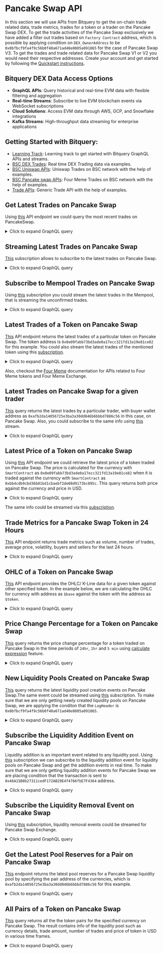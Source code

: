 # Pancake Swap API

In this section we will use APIs from Bitquery to get the on-chain trade related data, trade metrics, trades for a token or a trader on the Pancake Swap DEX. To get the trade activities of the Pancake Swap exclusively we have added a filter out trades based on `Factory Contract` address, which is possible by applying condition on `DEX_OwnerAddress` to be `0x0bfbcf9fa4f9c56b0f40a671ad40e0805a091865` for the case of Pancake Swap V3. To get the trades and trade related data for Pancake Swap V1 or V2 you would need their respective addresses. Create your account and get started by following the [Quickstart instructions](https://docs.bitquery.io/docs/start/first-query/).

## Bitquery DEX Data Access Options

- **GraphQL APIs**: Query historical and real-time EVM data with flexible filtering and aggregation
- **Real-time Streams**: Subscribe to live EVM blockchain events via WebSocket subscriptions
- **Cloud Solutions**: Access EVM data through AWS, GCP, and Snowflake integrations
- **Kafka Streams**: High-throughput data streaming for enterprise applications

## Getting Started with Bitquery:

- [Learning Track](https://docs.bitquery.io/docs/start/learning-path/): Learning track to get started with Bitquery GraphQL APIs and streams.
- [BSC DEX Trades](https://docs.bitquery.io/docs/examples/BSC/bsc-dextrades/): Real time DEX Trading data via examples.
- [BSC Uniswap APIs](https://docs.bitquery.io/docs/examples/BSC/bsc-uniswap-api/): Uniswap Trades on BSC network with the help of examples.
- [BSC Pancake swap APIs](https://docs.bitquery.io/docs/examples/BSC/four-meme-api/): Four Meme Trades on BSC network with the help of examples.
- [Trade APIs](https://docs.bitquery.io/docs/trading/crypto-price-api/examples/): Generic Trade API with the help of examples.

<head>
  <meta name="title" content="Pancake Swap API - BSC - Tokens, Trades, Live Prices, Liquidity"/>
  <meta name="description" content="Get on-chain data of any Pancake Swap trade through our Pancake Swap API."/>
  <meta name="keywords" content="Pancake Swap API,Pancake Swap on-chain data API,Pancake Swap token data API, Pancake Swap liquidity API, Pancake Swap blockchain API,Pancake Swap DEX data API,Pancake Swap API documentation,Pancake Swap crypto API,Pancake Swap web3 API,DEX Trades,Solana,Blast,Pancake Swap memecoins,Solana DEX,Blast DEX,token trading,blockchain data,crypto trading"/>
  <meta name="robots" content="index, follow"/>
  <meta http-equiv="Content-Type" content="text/html; charset=utf-8"/>
  <meta name="language" content="English"/>

<meta property="og:type" content="website" />
<meta
  property="og:title"
  content="How to Get Pancake Swap On-Chain Data with Pancake Swap API"
/>
<meta
  property="og:description"
  content="Get on-chain data of any Pancake Swap trades through our Pancake Swap API."
/>

  <meta property="twitter:card" content="summary_large_image"/>
  <meta property="twitter:title" content="How to Get Pancake Swap On-Chain Data with Pancake Swap API"/>
  <meta property="twitter:description" content="Get on-chain data of any Pancake Swap trades through our Pancake Swap API."/>
</head>

## Get Latest Trades on Pancake Swap

Using [this](https://ide.bitquery.io/Latest-BSC-PancakeSwap-v3-dextrades) API endpoint we could query the most recent trades on PancakeSwap.

<details>
  <summary>Click to expand GraphQL query</summary>

```graphql
{
  EVM(dataset: realtime, network: bsc) {
    DEXTrades(
      orderBy: [{descending: Block_Time}, {descending: Transaction_Index}, {descending: Trade_Index}]
      where: {TransactionStatus: {Success: true}, Trade: {Dex: {OwnerAddress: {is: "0x0bfbcf9fa4f9c56b0f40a671ad40e0805a091865"}}}}
      limit: {count: 20}
    ) {
      Block {
        Time
        Number
      }
      Receipt {
        ContractAddress
        Status
      }
      TransactionStatus {
        Success
      }
      Log {
        Signature {
          Name
        }
        SmartContract
      }
      Call {
        From
        InternalCalls
        Signature {
          Name
          Signature
        }
        To
        Value
      }
      Transaction {
        Value
        ValueInUSD
        Hash
        From
        To
      }
      Trade {
        Buy {
          Amount
          AmountInUSD
          Buyer
          Seller
          Currency {
            Decimals
            Name
            Symbol
            SmartContract
          }
          Price
          PriceInUSD
        }
        Sell {
          Amount
          AmountInUSD
          Buyer
          Seller
          Currency {
            Name
            Symbol
            SmartContract
          }
          Price
          PriceInUSD
        }
        Dex {
          ProtocolName
          SmartContract
          OwnerAddress
        }
      }
    }
  }
}
```

</details>

## Streaming Latest Trades on Pancake Swap

[This](https://ide.bitquery.io/Latest-BSC-PancakeSwap-v3-dextrades---Stream) subscription allows to subscribe to the latest trades on Pancake Swap.

<details>
  <summary>Click to expand GraphQL query</summary>

```graphql
subscription {
  EVM(network: bsc) {
    DEXTrades {
      Block {
        Time
        Number
      }
      Receipt {
        ContractAddress
        Status
      }
      TransactionStatus {
        Success
      }
      Log {
        Signature {
          Name
        }
        SmartContract
      }
      Call {
        From
        InternalCalls
        Signature {
          Name
          Signature
        }
        To
        Value
      }
      Transaction {
        Value
        ValueInUSD
        Hash
        From
        To
      }
      Trade {
        Buy {
          Amount
          AmountInUSD
          Buyer
          Seller
          Currency {
            Decimals
            Name
            Symbol
            SmartContract
          }
          Price
          PriceInUSD
        }
        Sell {
          Amount
          AmountInUSD
          Buyer
          Seller
          Currency {
            Name
            Symbol
            SmartContract
          }
          Price
          PriceInUSD
        }
        Dex {
          ProtocolName
          SmartContract
          OwnerAddress
        }
      }
    }
  }
}
```

</details>

## Subscribe to Mempool Trades on Pancake Swap

Using [this](https://ide.bitquery.io/Mempool---Latest-BSC-PancakeSwap-v3-dextrades---Stream) subscription you could stream the latest trades in the Mempool, that is streaming the unconfirmed trades.

<details>
  <summary>Click to expand GraphQL query</summary>

```graphql
subscription {
  EVM(network: bsc mempool:true) {
    DEXTrades {
      Block {
        Time
        Number
      }
      Receipt {
        ContractAddress
        Status
      }
      TransactionStatus {
        Success
      }
      Log {
        Signature {
          Name
        }
        SmartContract
      }
      Call {
        From
        InternalCalls
        Signature {
          Name
          Signature
        }
        To
        Value
      }
      Transaction {
        Value
        ValueInUSD
        Hash
        From
        To
      }
      Trade {
        Buy {
          Amount
          AmountInUSD
          Buyer
          Seller
          Currency {
            Decimals
            Name
            Symbol
            SmartContract
          }
          Price
          PriceInUSD
        }
        Sell {
          Amount
          AmountInUSD
          Buyer
          Seller
          Currency {
            Name
            Symbol
            SmartContract
          }
          Price
          PriceInUSD
        }
        Dex {
          ProtocolName
          SmartContract
          OwnerAddress
        }
      }
    }
  }
}
```

</details>

## Latest Trades of a Token on Pancake Swap

[This](https://ide.bitquery.io/BSC-PancakeSwap-v3-Trades-for-a-token) API endpoint returns the latest trades of a particular token on Pancake Swap. The token address is `0x0e09fabb73bd3ade0a17ecc321fd13a19e81ce82` for this example. You could also stream the latest trades of the mentioned token using this [subscription](https://ide.bitquery.io/Stream---BSC-PancakeSwap-v3-Trades-for-a-token).

<details>
  <summary>Click to expand GraphQL query</summary>

```graphql
{
  EVM(dataset: realtime, network: bsc) {
    DEXTradeByTokens(
      limit: {count: 20}
      orderBy: [{descending: Block_Time}, {descending: Transaction_Index}, {descending: Trade_Index}]
      where: {Trade: {Dex: {OwnerAddress: {is: "0x0bfbcf9fa4f9c56b0f40a671ad40e0805a091865"}}, Currency: {SmartContract: {is: "0x0e09fabb73bd3ade0a17ecc321fd13a19e81ce82"}}}}
    ) {
      Block {
        Time
        Number
      }
      TransactionStatus {
        Success
      }
      Log {
        Signature {
          Name
          Signature
        }
        SmartContract
      }
      Receipt {
        ContractAddress
      }
      Call {
        From
        Gas
        GasUsed
        InternalCalls
        Signature {
          Name
          Signature
        }
        To
        Value
      }
      Trade {
        Amount
        AmountInUSD
        Buyer
        Price
        PriceInUSD
        Buyer
        Seller
        Sender
        Success
        URIs
        Fees {
          Amount
          AmountInUSD
          Payer
          Recipient
        }
        Dex {
          ProtocolName
          ProtocolFamily
        }
        Currency {
          Name
          Symbol
          SmartContract
        }
        Side {
          Amount
          AmountInUSD
          Buyer
          Currency {
            Name
            Symbol
            SmartContract
          }
          Ids
          OrderId
          Seller
          Type
          URIs
        }
      }
      Transaction {
        Hash
        From
        To
      }
    }
  }
}
```

</details>

Also, checkout the [Four Meme](https://docs.bitquery.io/docs/examples/BSC/four-meme-api/) documentation for APIs related to Four Meme tokens and Four Meme Exchange.

## Latest Trades on Pancake Swap for a given trader

[This]( https://ide.bitquery.io/BSC-PancakeSwap-v3-Trades-for-a-trader) query returns the latest trades by a particular trader, with buyer wallet address as `0xafb2da14056725e3ba3a30dd846b6bbbd7886c56` in this case, on Pancake Swap. Also, you could subscribe to the same info using [this](https://ide.bitquery.io/Stream---BSC-PancakeSwap-v3-Trades-for-a-trader) stream.

<details>
  <summary>Click to expand GraphQL query</summary>

```graphql
{
  EVM(dataset: realtime, network: bsc) {
    DEXTradeByTokens(
      limit: {count: 20}
      orderBy: [{descending: Block_Time}, {descending: Transaction_Index}, {descending: Trade_Index}]
      where: {Trade: {Dex: {OwnerAddress: {is: "0x0bfbcf9fa4f9c56b0f40a671ad40e0805a091865"}}, 
        Buyer:{
          is:"0xafb2da14056725e3ba3a30dd846b6bbbd7886c56"
        }
        }}
    ) {
      Block {
        Time
        Number
      }
      TransactionStatus {
        Success
      }
      Log {
        Signature {
          Name
          Signature
        }
        SmartContract
      }
      Receipt {
        ContractAddress
      }
      Call {
        From
        Gas
        GasUsed
        InternalCalls
        Signature {
          Name
          Signature
        }
        To
        Value
      }
      Trade {
        Amount
        AmountInUSD
        Buyer
        Price
        PriceInUSD
        Buyer
        Seller
        Sender
        Success
        URIs
        Fees {
          Amount
          AmountInUSD
          Payer
          Recipient
        }
        Dex {
          ProtocolName
          ProtocolFamily
        }
        Currency {
          Name
          Symbol
          SmartContract
        }
        Side {
          Amount
          AmountInUSD
          Buyer
          Currency {
            Name
            Symbol
            SmartContract
          }
          Ids
          OrderId
          Seller
          Type
          URIs
        }
      }
      Transaction {
        Hash
        From
        To
      }
    }
  }
}
```

</details>

## Latest Price of a Token on Pancake Swap

Using [this](https://ide.bitquery.io/BSC-PancakeSwap-v3-Price-for-a-token) API endpoint we could retrieve the latest price of a token traded on Pancake Swap. The price is calculated for the currency with `SmartContract` as `0x0e09fabb73bd3ade0a17ecc321fd13a19e81ce82` when it is traded against the currency with `SmartContract` as `0xbb4cdb9cbd36b01bd1cbaebf2de08d9173bc095c`. This query returns both price against the currency and price in USD.

<details>
  <summary>Click to expand GraphQL query</summary>

```graphql
{
  EVM(dataset: realtime, network: bsc) {
    DEXTradeByTokens(
      limit: {count: 20}
      orderBy: [{descending: Block_Time}, {descending: Transaction_Index}, {descending: Trade_Index}]
      where: {Trade: {Dex: {OwnerAddress: {is: "0x0bfbcf9fa4f9c56b0f40a671ad40e0805a091865"}}, Currency: {SmartContract: {is: "0x0e09fabb73bd3ade0a17ecc321fd13a19e81ce82"}}, Side: {Currency: {SmartContract: {is: "0xbb4cdb9cbd36b01bd1cbaebf2de08d9173bc095c"}}}}}
    ) {
      Trade {
        Price
        PriceInUSD
        Side {
          Currency {
            Name
            Symbol
            SmartContract
          }
        }
      }
    }
  }
}
```

</details>

The same info could be streamed via this [subscription](https://ide.bitquery.io/Stream--BSC-PancakeSwap-v3-Price-for-a-token_1).

## Trade Metrics for a Pancake Swap Token in 24 Hours

[This](https://ide.bitquery.io/volume-and-trades-for-a-pancake-token) API endpoint returns trade metrics such as volume, number of trades, average price, volatility, buyers and sellers for the last 24 hours.

<details>
  <summary>Click to expand GraphQL query</summary>

```graphql
query MyQuery($currency: String) {
  EVM(network: bsc) {
    DEXTradeByTokens(
      where: {Trade: {Currency: {SmartContract: {is: $currency}}, Dex: {OwnerAddress: {is: "0x0bfbcf9fa4f9c56b0f40a671ad40e0805a091865"}}, Success: true}, Block: {Time: {since_relative: {hours_ago: 24}}}}
    ) {
      Trade {
        Currency {
          Name
          Symbol
          SmartContract
        }
      }
      volumer: sum(of: Trade_Side_AmountInUSD)
      trades: count
      buyers: uniq(of: Trade_Buyer,)
      sellers: uniq(of: Trade_Seller)
      volatility:standard_deviation(of: Trade_PriceInUSD)
      average_price: average(of: Trade_PriceInUSD)
    }
  }
}
```

```json
{
  "currency": "0x0e09fabb73bd3ade0a17ecc321fd13a19e81ce82"
}
```

</details>

## OHLC of a Token on Pancake Swap

[This](https://ide.bitquery.io/BSC-Pancake-V3-OHLC-data_1) API endpoint provides the OHLC/ K-Line data for a given token against other specified token. In the example below, we are calculating the OHLC for currency with address as `$base` against the token with the address as `$token`.

<details>
  <summary>Click to expand GraphQL query</summary>

```graphql
query tradingViewPairs($network: evm_network, $dataset: dataset_arg_enum, $interval: Int, $token: String, $base: String, $time_ago: DateTime) {
  EVM(network: $network, dataset: $dataset) {
    DEXTradeByTokens(
      orderBy: {ascendingByField: "Block_Time"}
      where: {TransactionStatus: {Success: true}, Trade: {Side: {Amount: {gt: "0"}, Currency: {SmartContract: {is: $token}}}, Currency: {SmartContract: {is: $base}}, Success: true}, Block: {Time: {since: $time_ago}}}
    ) {
      Block {
        Time(interval: {count: $interval, in: hours})
      }
      low: quantile(of: Trade_PriceInUSD, level: 0.1)
      high: quantile(of: Trade_PriceInUSD, level: 0.9)
      open: Trade {
        PriceInUSD(minimum: Block_Time)
      }
      close: Trade {
        PriceInUSD(maximum: Block_Time)
      }
      volume: sum(of: Trade_Side_AmountInUSD)
    }
  }
}
```

```json
{
  "network": "bsc",
  "base": "0x0e09fabb73bd3ade0a17ecc321fd13a19e81ce82",
  "token": "0xbb4cdb9cbd36b01bd1cbaebf2de08d9173bc095c",
  "time_ago": "2025-03-11T08:12:13Z",
  "dataset": "combined",
  "interval": 1
}
```

</details>

## Price Change Percentage for a Token on Pancake Swap

[This](https://ide.bitquery.io/Percentage-price-change-for-a-pancake-swap-token) query returns the price change percentage for a token traded on Pancake Swap in the time periods of `24hr`, `1hr` and `5 min` using [calculate expression](https://docs.bitquery.io/docs/graphql/capabilities/expression/) feature.

<details>
  <summary>Click to expand GraphQL query</summary>

```graphql
query MyQuery($currency: String) {
  EVM(network: bsc) {
    DEXTradeByTokens(
      where: {
        Trade: {
          Currency: {
            SmartContract: {is: $currency}
          },
          Dex: {
            OwnerAddress:{
              is: "0x0bfbcf9fa4f9c56b0f40a671ad40e0805a091865"
            }
          }
          Success: true
        }, 
        Block: {
          Time: {since_relative: {hours_ago: 24}}
        }
      }
    ) {
      Trade {
        Currency {
          Name
          Symbol
          SmartContract
        }
        price_24hr: PriceInUSD(minimum: Block_Time)
        price_1hr: PriceInUSD(if: {Block: {Time: {is_relative: {hours_ago:1}}}})
        price_5min: PriceInUSD(if: {Block: {Time: {is_relative: {minutes_ago:1}}}})
        current: PriceInUSD
      }
      change_24hr: calculate(expression: "( $Trade_current - $Trade_price_24hr ) / $Trade_price_24hr * 100")
      change_1hr: calculate(expression: "( $Trade_current - $Trade_price_1hr ) / $Trade_price_1hr * 100")
      change_5min: calculate(expression: "( $Trade_current - $Trade_price_5min ) / $Trade_price_5min * 100")
    }
  }
}
```

```json
{
  "currency": "0x0e09fabb73bd3ade0a17ecc321fd13a19e81ce82"
}
```
</details>

## New Liquidity Pools Created on Pancake Swap

[This](https://ide.bitquery.io/New-pools-created-on-PancakeSwap-v3) query returns the latest liquidity pool creation events on Pancake Swap.The same event could be streamed using [this](https://ide.bitquery.io/Stream---New-pools-created-on-PancakeSwap-v3) subscription. To make sure that we are only getting newly created liquidity pools on Pancake Swap, we are applying the conditon that the `LogHeader` is `0x0bfbcf9fa4f9c56b0f40a671ad40e0805a091865`.

<details>
  <summary>Click to expand GraphQL query</summary>

```graphql
{
  EVM(dataset: realtime, network: bsc) {
    Events(
      orderBy: [{descending: Block_Time}, {descending: Transaction_Index}, {descending: Log_Index}]
      where: {LogHeader: {Address: {is: "0x0bfbcf9fa4f9c56b0f40a671ad40e0805a091865"}}, Log: {Signature: {Name: {is: "PoolCreated"}}}}
    ) {
      Block {
        Time
        Number
        Hash
      }
      Receipt {
        ContractAddress
      }
      Topics {
        Hash
      }
      TransactionStatus {
        Success
      }
      LogHeader {
        Address
        Index
        Data
      }
      Transaction {
        Hash
        From
        To
      }
      Log {
        EnterIndex
        ExitIndex
        Index
        LogAfterCallIndex
        Pc
        SmartContract
        Signature {
          Name
          Signature
        }
      }
      Arguments {
        Name
        Value {
          ... on EVM_ABI_Integer_Value_Arg {
            integer
          }
          ... on EVM_ABI_Address_Value_Arg {
            address
          }
          ... on EVM_ABI_String_Value_Arg {
            string
          }
          ... on EVM_ABI_BigInt_Value_Arg {
            bigInteger
          }
          ... on EVM_ABI_Bytes_Value_Arg {
            hex
          }
          ... on EVM_ABI_Boolean_Value_Arg {
            bool
          }
        }
      }
    }
  }
}
```

</details>

## Subscribe the Liquidity Addition Event on Pancake Swap

Liquidity addition is an important event related to any liquidity pool. Using [this](https://ide.bitquery.io/Stream---Liqiidity-add-for-all-tokens-on-PancakeSwap-v3) subscription we can subscribe to the liquidity addition event for liquidity pools on Pancake Swap and get the addition events in real time. To make sure that we are only getting liquidity addition events for Pancake Swap we are placing condition that the transaction is sent to `0x46A15B0b27311cedF172AB29E4f4766fbE7F4364` address.

<details>
  <summary>Click to expand GraphQL query</summary>

```graphql
subscription {
  EVM(network: bsc) {
    Events(
      orderBy: [{descending: Block_Time}, {descending: Transaction_Index}, {descending: Log_Index}]
      where: {Log: {Signature: {Name: {is: "Mint"}}}, Transaction: {To: {is: "0x46A15B0b27311cedF172AB29E4f4766fbE7F4364"}}}
    ) {
      Block {
        Time
        Number
        Hash
      }
      Receipt {
        ContractAddress
      }
      Topics {
        Hash
      }
      TransactionStatus {
        Success
      }
      LogHeader {
        Address
        Index
        Data
      }
      Transaction {
        Hash
        From
        To
      }
      Log {
        EnterIndex
        ExitIndex
        Index
        LogAfterCallIndex
        Pc
        SmartContract
        Signature {
          Name
          Signature
        }
      }
      Arguments {
        Name
        Value {
          ... on EVM_ABI_Integer_Value_Arg {
            integer
          }
          ... on EVM_ABI_Address_Value_Arg {
            address
          }
          ... on EVM_ABI_String_Value_Arg {
            string
          }
          ... on EVM_ABI_BigInt_Value_Arg {
            bigInteger
          }
          ... on EVM_ABI_Bytes_Value_Arg {
            hex
          }
          ... on EVM_ABI_Boolean_Value_Arg {
            bool
          }
        }
      }
    }
  }
}
```

</details>

## Subscribe the Liquidity Removal Event on Pancake Swap

Using [this](https://ide.bitquery.io/Stream---Liquidity-remove-for-all-tokens-on-PancakeSwap-v3) subscription, liquidity removal events could be streamed for Pancake Swap Exchange.

<details>
  <summary>Click to expand GraphQL query</summary>

```graphql
subscription {
  EVM(network: bsc) {
    Events(
      orderBy: [{descending: Block_Time}, {descending: Transaction_Index}, {descending: Log_Index}]
      where: {Log: {Signature: {Name: {is: "Burn"}}}, Transaction: {To: {is: "0x46A15B0b27311cedF172AB29E4f4766fbE7F4364"}}}
    ) {
      Block {
        Time
        Number
        Hash
      }
      Receipt {
        ContractAddress
      }
      Topics {
        Hash
      }
      TransactionStatus {
        Success
      }
      LogHeader {
        Address
        Index
        Data
      }
      Transaction {
        Hash
        From
        To
      }
      Log {
        EnterIndex
        ExitIndex
        Index
        LogAfterCallIndex
        Pc
        SmartContract
        Signature {
          Name
          Signature
        }
      }
      Arguments {
        Name
        Value {
          ... on EVM_ABI_Integer_Value_Arg {
            integer
          }
          ... on EVM_ABI_Address_Value_Arg {
            address
          }
          ... on EVM_ABI_String_Value_Arg {
            string
          }
          ... on EVM_ABI_BigInt_Value_Arg {
            bigInteger
          }
          ... on EVM_ABI_Bytes_Value_Arg {
            hex
          }
          ... on EVM_ABI_Boolean_Value_Arg {
            bool
          }
        }
      }
    }
  }
}
```

</details>

## Get the Latest Pool Reserves for a Pair on Pancake Swap

[This](https://ide.bitquery.io/Pool-reserves-on-Pancakeswap-v3-pool) endpoint returns the latest pool reserves for a Pancake Swap liquidity pool by specifying the pair address of the currencies, which is `0xafb2da14056725e3ba3a30dd846b6bbbd7886c56` for this example.

<details>
  <summary>Click to expand GraphQL query</summary>

```graphql
{
  EVM(dataset: combined, network: bsc) {
    BalanceUpdates(
      where: {Currency: {SmartContract: {in: ["0x0e09fabb73bd3ade0a17ecc321fd13a19e81ce82", "0xbb4cdb9cbd36b01bd1cbaebf2de08d9173bc095c"]}}, BalanceUpdate: {Address: {is: "0xafb2da14056725e3ba3a30dd846b6bbbd7886c56"}}}
    ) {
      sum(of: BalanceUpdate_Amount, selectWhere: {gt: "0"})
      Currency {
        Name
        Symbol
        SmartContract
        Decimals
      }
    }
  }
}
```

</details>

## All Pairs of a Token on Pancake Swap

[This](https://ide.bitquery.io/All-pools-of-a-token-on-pancake-swap_2) query returns all the the token pairs for the specified currency on Pancake Swap. The result contains info of the liquidity pool such as currency details, trade amount, number of trades and price of token in USD in various time frames.

<details>
  <summary>Click to expand GraphQL query</summary>

```graphql
query pairDexList($network: evm_network, $base: String, $time_10min_ago: DateTime, $time_1h_ago: DateTime, $time_3h_ago: DateTime, $time_ago: DateTime, $owner: String) {
  EVM(network: $network) {
    DEXTradeByTokens(
      orderBy: {descendingByField: "amount"}
      where: {TransactionStatus: {Success: true}, Trade: {Currency: {SmartContract: {is: $base}}, Side: {Amount: {gt: "0"}}, Dex: {OwnerAddress: {is: $owner}}}, Block: {Time: {after: $time_ago}}}
    ) {
      Trade {
        Currency {
          Name
          SmartContract
        }
        Side {
          Currency {
            Name
            SmartContract
          }
        }
        Dex {
          SmartContract
        }
        price_last: PriceInUSD(maximum: Block_Number)
        price_10min_ago: PriceInUSD(
          maximum: Block_Number
          if: {Block: {Time: {before: $time_10min_ago}}}
        )
        price_1h_ago: PriceInUSD(
          maximum: Block_Number
          if: {Block: {Time: {before: $time_1h_ago}}}
        )
        price_3h_ago: PriceInUSD(
          maximum: Block_Number
          if: {Block: {Time: {before: $time_3h_ago}}}
        )
      }
      amount: sum(of: Trade_Side_AmountInUSD)
      trades: count
    }
  }
}
```

```json
{
  "network": "bsc",
  "owner": "0x0bfbcf9fa4f9c56b0f40a671ad40e0805a091865",
  "base": "0x0e09fabb73bd3ade0a17ecc321fd13a19e81ce82",
  "time_10min_ago": "2025-04-10T09:03:33Z",
  "time_1h_ago": "2025-04-10T08:13:33Z",
  "time_3h_ago": "2025-04-10T06:13:33Z",
  "time_ago": "2025-04-07T09:13:33Z"
}
```

</details>